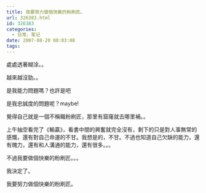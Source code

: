 ```yaml
---
title: 我要努力做個快樂的粉刷匠。
url: 326383.html
id: 326383
categories:
  - 日常。笔记
date: 2007-08-20 08:03:08
tags:
---
```


處處透著糊涂。。

越來越沒勁。。

是我能力問題嗎？也許是吧

是我忠誠度的問題呢？maybe!

覺得自己就是一個不稱職粉刷匠，那里有窟窿就去哪里補。。

上午抽空看完了《輸贏》，看書中間的興奮就完全沒有，剩下的只是對人事無常的感慨，還有對自己命運的不甘。我想是的，不甘。不過也知道自己欠缺的能力，還有魄力，還有和人溝通的能力，還有很多。。。

不過我要做個快樂的粉刷匠。。。

我決定了。

我要努力做個快樂的粉刷匠。